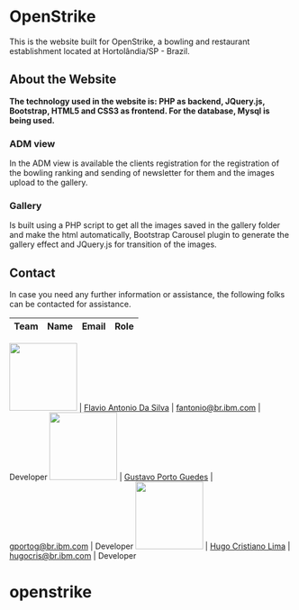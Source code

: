 # OpenStrike

This is the website built for OpenStrike, a bowling and restaurant establishment located at Hortolândia/SP - Brazil.


## About the Website

**The technology used in the website is: PHP as backend, JQuery.js, Bootstrap, HTML5 and CSS3 as frontend. For the database, Mysql is being used.**


### ADM view

In the ADM view is available the clients registration for the registration of the bowling ranking and sending of newsletter for them and the images upload to the gallery.


### Gallery

Is built using a PHP script to get all the images saved in the gallery folder and make the html automatically, Bootstrap Carousel plugin to generate the gallery effect and JQuery.js for transition of the images.



## Contact

In case you need any further information or assistance, the following folks can be contacted for assistance.

Team            |        Name   |    Email    | Role  
---------------------|------------------------------------|---------|------|

<img src="https://github.com/IBM-SMI-Brazil/smi-brazil-assistant/blob/master/images/gportog.png" width="120"> | [Flavio Antonio Da Silva](https://github.com/FlavioSilvaA) | fantonio@br.ibm.com | Developer
<img src="https://github.com/IBM-SMI-Brazil/smi-brazil-assistant/blob/master/images/gportog.png" width="120"> | [Gustavo Porto Guedes](https://www.linkedin.com/in/gustavo-porto-guedes/) | gportog@br.ibm.com | Developer
<img src="https://github.com/IBM-SMI-Brazil/smi-brazil-assistant/blob/master/images/hugocris.png" width="120"> | [Hugo Cristiano Lima](https://www.linkedin.com/in/hugo-cristiano-lima-dos-santos-b27609b6/) | hugocris@br.ibm.com | Developer
# openstrike
